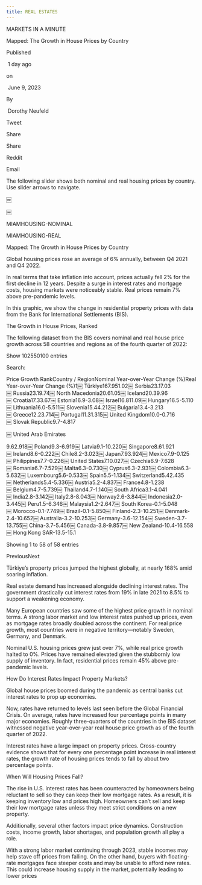 ```yaml
---
title: REAL ESTATES 
---
```



MARKETS IN A MINUTE

Mapped: The Growth in House Prices by Country



Published

 1 day ago 

on

 June 9, 2023

By

 Dorothy Neufeld

Tweet

Share

Share

Reddit

Email

The following slider shows both nominal and real housing prices by country. Use slider arrows to navigate.

￼

￼

MIAMHOUSING-NOMINAL

MIAMHOUSING-REAL

Mapped: The Growth in House Prices by Country

Global housing prices rose an average of 6% annually, between Q4 2021 and Q4 2022.

In real terms that take inflation into account, prices actually fell 2% for the first decline in 12 years. Despite a surge in interest rates and mortgage costs, housing markets were noticeably stable. Real prices remain 7% above pre-pandemic levels.

In this graphic, we show the change in residential property prices with data from the Bank for International Settlements (BIS).

The Growth in House Prices, Ranked

The following dataset from the BIS covers nominal and real house price growth across 58 countries and regions as of the fourth quarter of 2022:

Show 102550100 entries

Search:

Price Growth
RankCountry /
RegionNominal Year-over-Year
Change (%)Real Year-over-Year
Change (%)1￼ Türkiye167.951.02￼ Serbia23.17.03￼ Russia23.19.74￼ North Macedonia20.61.05￼ Iceland20.39.96￼ Croatia17.33.67￼ Estonia16.9-3.08￼ Israel16.811.09￼ Hungary16.5-5.110￼ Lithuania16.0-5.511￼ Slovenia15.44.212￼ Bulgaria13.4-3.213￼ Greece12.23.714￼ Portugal11.31.315￼ United Kingdom10.0-0.716￼ Slovak Republic9.7-4.817

￼ United Arab Emirates

9.62.918￼ Poland9.3-6.919￼ Latvia9.1-10.220￼ Singapore8.61.921￼ Ireland8.6-0.222￼ Chile8.2-3.023￼ Japan7.93.924￼ Mexico7.9-0.125￼ Philippines7.7-0.226￼ United States7.10.027￼ Czechia6.9-7.628￼ Romania6.7-7.529￼ Malta6.3-0.730￼ Cyprus6.3-2.931￼ Colombia6.3-5.632￼ Luxembourg5.6-0.533￼ Spain5.5-1.134￼ Switzerland5.42.435￼ Netherlands5.4-5.336￼ Austria5.2-4.837￼ France4.8-1.238￼ Belgium4.7-5.739￼ Thailand4.7-1.140￼ South Africa3.1-4.041￼ India2.8-3.142￼ Italy2.8-8.043￼ Norway2.6-3.844￼ Indonesia2.0-3.445￼ Peru1.5-6.346￼ Malaysia1.2-2.647￼ South Korea-0.1-5.048￼ Morocco-0.1-7.749￼ Brazil-0.1-5.850￼ Finland-2.3-10.251￼ Denmark-2.4-10.652￼ Australia-3.2-10.253￼ Germany-3.6-12.154￼ Sweden-3.7-13.755￼ China-3.7-5.456￼ Canada-3.8-9.857￼ New Zealand-10.4-16.558￼ Hong Kong SAR-13.5-15.1

Showing 1 to 58 of 58 entries

PreviousNext

Türkiye’s property prices jumped the highest globally, at nearly 168% amid soaring inflation.

Real estate demand has increased alongside declining interest rates. The government drastically cut interest rates from 19% in late 2021 to 8.5% to support a weakening economy.

Many European countries saw some of the highest price growth in nominal terms. A strong labor market and low interest rates pushed up prices, even as mortgage rates broadly doubled across the continent. For real price growth, most countries were in negative territory—notably Sweden, Germany, and Denmark.

Nominal U.S. housing prices grew just over 7%, while real price growth halted to 0%. Prices have remained elevated given the stubbornly low supply of inventory. In fact, residential prices remain 45% above pre-pandemic levels.

How Do Interest Rates Impact Property Markets?

Global house prices boomed during the pandemic as central banks cut interest rates to prop up economies.

Now, rates have returned to levels last seen before the Global Financial Crisis. On average, rates have increased four percentage points in many major economies. Roughly three-quarters of the countries in the BIS dataset witnessed negative year-over-year real house price growth as of the fourth quarter of 2022.

Interest rates have a large impact on property prices. Cross-country evidence shows that for every one percentage point increase in real interest rates, the growth rate of housing prices tends to fall by about two percentage points.

When Will Housing Prices Fall?

The rise in U.S. interest rates has been counteracted by homeowners being reluctant to sell so they can keep their low mortgage rates. As a result, it is keeping inventory low and prices high. Homeowners can’t sell and keep their low mortgage rates unless they meet strict conditions on a new property.

Additionally, several other factors impact price dynamics. Construction costs, income growth, labor shortages, and population growth all play a role.

With a strong labor market continuing through 2023, stable incomes may help stave off prices from falling. On the other hand, buyers with floating-rate mortgages face steeper costs and may be unable to afford new rates. This could increase housing supply in the market, potentially leading to lower prices

